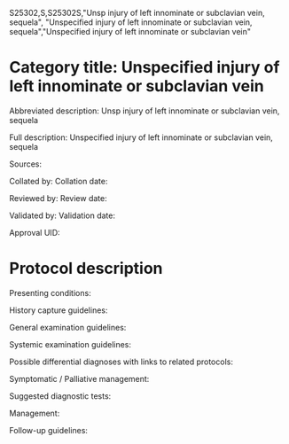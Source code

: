 S25302,S,S25302S,"Unsp injury of left innominate or subclavian vein, sequela", "Unspecified injury of left innominate or subclavian vein, sequela","Unspecified injury of left innominate or subclavian vein"
# Category title: Unspecified injury of left innominate or subclavian vein

Abbreviated description: Unsp injury of left innominate or subclavian vein, sequela

Full description: Unspecified injury of left innominate or subclavian vein, sequela

Sources:

Collated by:
Collation date:

Reviewed by:
Review date:

Validated by:
Validation date:

Approval UID:

# Protocol description

Presenting conditions:

History capture guidelines:

General examination guidelines:

Systemic examination guidelines:

Possible differential diagnoses with links to related protocols:

Symptomatic / Palliative management:

Suggested diagnostic tests:

Management:

Follow-up guidelines:
